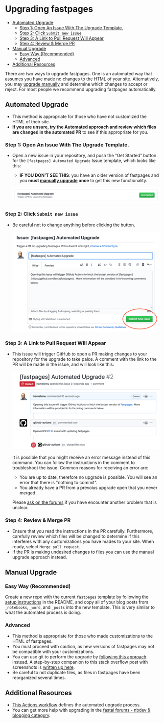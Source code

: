 # Upgrading fastpages

<!-- TOC depthFrom:1 depthTo:6 withLinks:1 updateOnSave:1 orderedList:0 -->

- [Automated Upgrade](#automated-upgrade)
    - [Step 1: Open An Issue With The Upgrade Template.](#step-1-open-an-issue-with-the-upgrade-template)
    - [Step 2: Click `Submit new issue`](#step-2-click-submit-new-issue)
    - [Step 3: A Link to Pull Request Will Appear](#step-3-a-link-to-pull-request-will-appear)
    - [Step 4: Review & Merge PR](#step-4-review-merge-pr)
- [Manual Upgrade](#manual-upgrade)
    - [Easy Way (Recommended)](#easy-way-recommended)
    - [Advanced](#advanced)
- [Additional Resources](#additional-resources)
<!-- /TOC -->

There are two ways to upgrade fastpages.  One is an automated way that assumes you have made no changes to the HTML of your site. Alternatively, you may [upgrade manually](#manual-upgrade) and determine which changes to accept or reject.  For most people we recommend upgrading fastpages automatically.

## Automated Upgrade

 - This method is appropriate for those who have not customized the HTML of their site.  
 - **If you are unsure, try the Automated approach and review which files are changed in the automated PR** to see if this appropriate for you.

### Step 1: Open An Issue With The Upgrade Template.

- Open a new issue in your repository, and push the "Get Started" button for the `[fastpages] Automated Upgrade` Issue template, which looks like this:
    - **IF YOU DON'T SEE THIS**: you have an older version of fastpages and you **must [manually upgrade](#manual-upgrade) once** to get this new functionality.

    ![](upgrade_step1.png)

### Step 2: Click `Submit new issue`

- Be careful not to change anything before clicking the button.

    ![](upgrade_step2.png)

### Step 3: A Link to Pull Request Will Appear

- This issue will trigger GitHub to open a PR making changes to your repository for the upgrade to take palce.  A comment with the link to the PR will be made in the issue, and will look like this:

    ![](upgrade_step3.png)

    It is possible that you might receive an error message instead of this command.  You can follow the instructions in the comment to troubleshoot the issue.  Common reasons for receiving an error are:

    - You are up to date, therefore no upgrade is possible.  You will see an error that there is "nothing to commit".
    - You already have a PR from a prevoius upgrade open that you never merged.

    Please [ask on the forums](https://forums.fast.ai/) if you have encounter another problem that is unclear.

### Step 4: Review & Merge PR

- Ensure that you read the instructions in the PR carefully.  Furthermore, carefully review which files will be changed to determine if this interferes with any customizations you have mades to your site.  When ready, select `Merge pull request`.  
- If the PR is making undesired changes to files you can use the manual upgrade approach instead.

## Manual Upgrade

### Easy Way (Recommended)

Create a new repo with the current `fastpages` template by following the [setup instructions](https://github.com/fastai/fastpages#setup-instructions) in the README, and copy all of your blog posts from `_notebooks`, `_word`, and `_posts` into the new template.  This is very similar to what the automated process is doing.

### Advanced

- This method is appropriate for those who made customizations to the HTML of fastpages.  
- You must proceed with caution, as new versions of fastpages may not be compatible with your customizations.
- You can use git to perform the upgrade by [following this approach](https://stackoverflow.com/questions/56577184/github-pull-changes-from-a-template-repository/56577320) instead.  A step-by-step companion to this stack overflow post with screenshots is [written up here](https://github.com/fastai/fastpages/issues/163#issuecomment-593766189).
- Be careful to not duplicate files, as files in fastpages have been reorganized several times.


## Additional Resources

- [This Actions workflow](/.github/workflows/upgrade.yaml) defines the automated upgrade process.
- You can get more help with upgrading in the [fastai forums - nbdev & blogging category](https://forums.fast.ai/c/fastai-users/nbdev/48).
